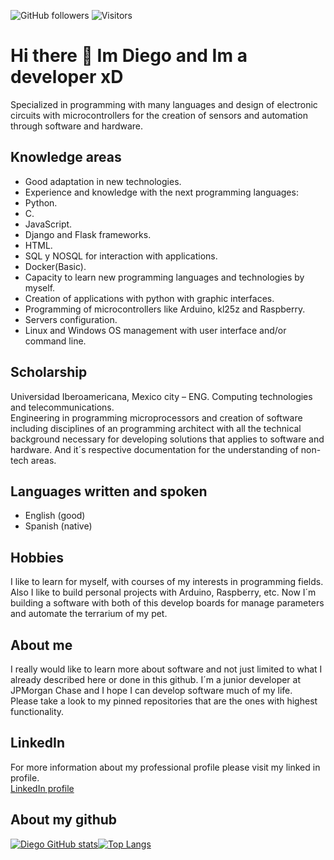 ![GitHub followers](https://img.shields.io/github/followers/dmtzs?label=Follow&style=social)
![Visitors](https://visitor-badge.glitch.me/badge?page_id=dmtzs)

# Hi there 👋 Im Diego and Im a developer xD
Specialized in programming with many languages and design of electronic circuits with microcontrollers for the creation of sensors and automation through software and hardware.

## Knowledge areas
- Good adaptation in new technologies.
- Experience and knowledge with the next programming languages:
- Python.
- C.
- JavaScript.
- Django and Flask frameworks.
- HTML.
- SQL y NOSQL for interaction with applications.
- Docker(Basic).
- Capacity to learn new programming languages and technologies by myself.
- Creation of applications with python with graphic interfaces.
- Programming of microcontrollers like Arduino, kl25z and Raspberry.
- Servers configuration.
- Linux and Windows OS management with user interface and/or command line.

## Scholarship
Universidad Iberoamericana, Mexico city – ENG. Computing technologies and telecommunications.
<br>
Engineering in programming microprocessors and creation of software including disciplines of an programming architect with all the technical background necessary for developing solutions that applies to software and hardware. And it´s respective documentation for the understanding of non-tech areas.

## Languages written and spoken
- English (good)
- Spanish (native)

## Hobbies
I like to learn for myself, with courses of my interests in programming fields.
<br>
Also I like to build personal projects with Arduino, Raspberry, etc. Now I´m building a software with both of this develop boards for manage parameters and automate the terrarium of my pet.


## About me
I really would like to learn more about software and not just limited to what I already described here or done in this github. I´m a junior developer at JPMorgan Chase and I hope I can develop software much of my life.
<br>
Please take a look to my pinned repositories that are the ones with highest functionality.

## LinkedIn
For more information about my professional profile please visit my linked in profile.
<br>
[LinkedIn profile](https://mx.linkedin.com/in/diego-martinez-sanchez-688b0311a)

## About my github
[![Diego GitHub stats](https://github-readme-stats.vercel.app/api?username=dmtzs&hide=contribs&show_icons=true&theme=radical)](#)[![Top Langs](https://github-readme-stats.vercel.app/api/top-langs/?username=dmtzs&layout=compact&theme=radical)](#)
